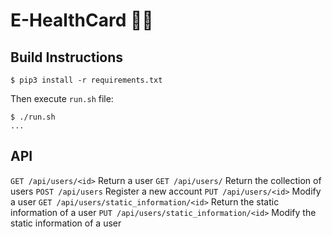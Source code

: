 # E-HealthCard 👨‍⚕️

## Build Instructions

```
$ pip3 install -r requirements.txt
```

Then execute `run.sh` file:

```
$ ./run.sh
...
```

## API

`GET /api/users/<id>` Return a user
`GET /api/users/` Return the collection of users
`POST /api/users` Register a new account
`PUT /api/users/<id>` Modify a user 
`GET /api/users/static_information/<id>` Return the static information of a user
`PUT /api/users/static_information/<id>` Modify the static information of a user
